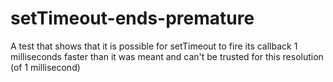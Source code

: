 # setTimeout-ends-premature
A test that shows that it is possible for setTimeout to fire its callback 1 milliseconds faster than it was meant and can't be trusted for this resolution (of 1 millisecond)
